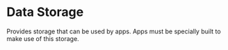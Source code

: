 # Data Storage

Provides storage that can be used by apps. Apps must be specially built to make use of this
storage.
